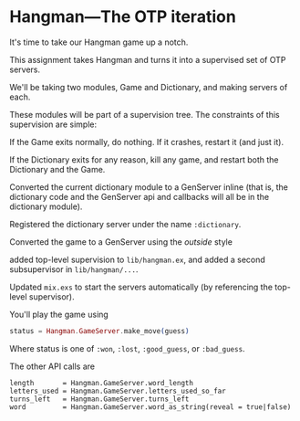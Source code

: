 # Hangman—The OTP iteration

It's time to take our Hangman game up a notch.

This assignment takes Hangman and turns it into a supervised set of OTP servers.

We'll be taking two modules, Game and Dictionary, and making servers of each.

These modules will be part of a supervision tree. The constraints of
this supervision are simple:

If the Game exits normally, do nothing. If it crashes, restart it (and just it).

If the Dictionary exits for any reason, kill any game, and restart both the
Dictionary and the Game.


Converted the current dictionary module to a GenServer inline (that is, the
dictionary code and the GenServer api and callbacks will all be in the
dictionary module).

Registered the dictionary server under the name `:dictionary`.

Converted the game to a GenServer using the *outside* style

added top-level supervision to `lib/hangman.ex`, and
added a second subsupervisor in `lib/hangman/...`.

Updated `mix.exs` to start the servers automatically (by
referencing the top-level supervisor).


You'll play the game using

~~~ elixir
status = Hangman.GameServer.make_move(guess)
~~~

Where status is one of `:won`, `:lost`, `:good_guess`, or `:bad_guess`.

The other API calls are

~~~
length       = Hangman.GameServer.word_length
letters_used = Hangman.GameServer.letters_used_so_far
turns_left   = Hangman.GameServer.turns_left
word         = Hangman.GameServer.word_as_string(reveal = true|false)
~~~




